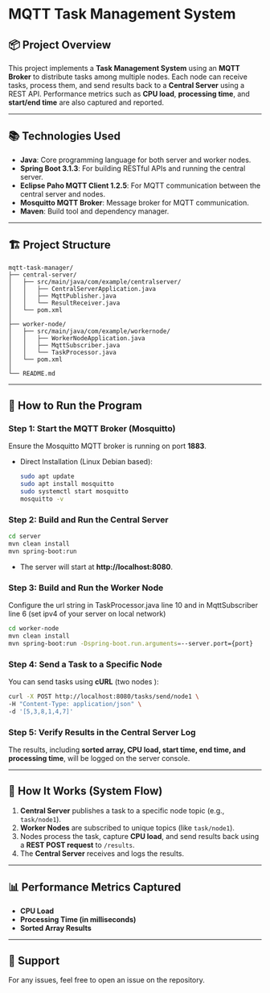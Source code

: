 # MQTT Task Management System

## 📦 Project Overview
This project implements a **Task Management System** using an **MQTT Broker** to distribute tasks among multiple nodes. Each node can receive tasks, process them, and send results back to a **Central Server** using a REST API. Performance metrics such as **CPU load**, **processing time**, and **start/end time** are also captured and reported.

---

## 📚 Technologies Used
- **Java**: Core programming language for both server and worker nodes.
- **Spring Boot 3.1.3**: For building RESTful APIs and running the central server.
- **Eclipse Paho MQTT Client 1.2.5**: For MQTT communication between the central server and nodes.
- **Mosquitto MQTT Broker**: Message broker for MQTT communication.
- **Maven**: Build tool and dependency manager.

---

## 🏗️ Project Structure
```plaintext
mqtt-task-manager/
├── central-server/
│   ├── src/main/java/com/example/centralserver/
│   │   ├── CentralServerApplication.java
│   │   ├── MqttPublisher.java
│   │   └── ResultReceiver.java
│   └── pom.xml
│
├── worker-node/
│   ├── src/main/java/com/example/workernode/
│   │   ├── WorkerNodeApplication.java
│   │   ├── MqttSubscriber.java
│   │   └── TaskProcessor.java
│   └── pom.xml
│
└── README.md
```

---

## 🚀 How to Run the Program

### **Step 1: Start the MQTT Broker (Mosquitto)**
Ensure the Mosquitto MQTT broker is running on port **1883**.
- Direct Installation (Linux Debian based):
  ```bash
  sudo apt update
  sudo apt install mosquitto
  sudo systemctl start mosquitto
  mosquitto -v
  ```

### **Step 2: Build and Run the Central Server**
```bash
cd server
mvn clean install
mvn spring-boot:run
```
- The server will start at **http://localhost:8080**.

### **Step 3: Build and Run the Worker Node**
Configure the url string in TaskProcessor.java line 10 and in MqttSubscriber line 6  (set ipv4 of your server on local network)

```bash
cd worker-node
mvn clean install
mvn spring-boot:run -Dspring-boot.run.arguments=--server.port={port}
```

### **Step 4: Send a Task to a Specific Node**
You can send tasks using **cURL** (two nodes ):
```bash
curl -X POST http://localhost:8080/tasks/send/node1 \
-H "Content-Type: application/json" \
-d '[5,3,8,1,4,7]'
```

### **Step 5: Verify Results in the Central Server Log**
The results, including **sorted array, CPU load, start time, end time, and processing time**, will be logged on the server console.

---

## 📡 How It Works (System Flow)
1. **Central Server** publishes a task to a specific node topic (e.g., `task/node1`).
2. **Worker Nodes** are subscribed to unique topics (like `task/node1`).
3. Nodes process the task, capture **CPU load**, and send results back using a **REST POST request** to `/results`.
4. The **Central Server** receives and logs the results.

---

## 📊 Performance Metrics Captured
- **CPU Load**
- **Processing Time (in milliseconds)**
- **Sorted Array Results**

---

## 📧 Support
For any issues, feel free to open an issue on the repository.

